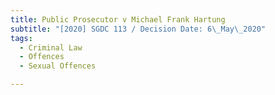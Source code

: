 ```yaml
---
title: Public Prosecutor v Michael Frank Hartung
subtitle: "[2020] SGDC 113 / Decision Date: 6\_May\_2020"
tags:
  - Criminal Law
  - Offences
  - Sexual Offences

---
```


